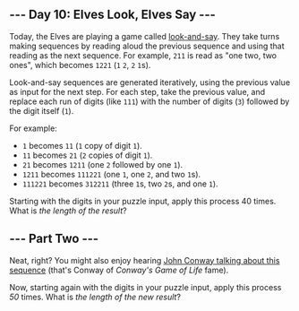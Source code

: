 ﻿
## --- Day 10: Elves Look, Elves Say ---

Today, the Elves are playing a game called  [look-and-say](https://en.wikipedia.org/wiki/Look-and-say_sequence). They take turns making sequences by reading aloud the previous sequence and using that reading as the next sequence. For example,  `211`  is read as "one two, two ones", which becomes  `1221`  (`1`  `2`,  `2`  `1`s).

Look-and-say sequences are generated iteratively, using the previous value as input for the next step. For each step, take the previous value, and replace each run of digits (like  `111`) with the number of digits (`3`) followed by the digit itself (`1`).

For example:

-   `1`  becomes  `11`  (`1`  copy of digit  `1`).
-   `11`  becomes  `21`  (`2`  copies of digit  `1`).
-   `21`  becomes  `1211`  (one  `2`  followed by one  `1`).
-   `1211`  becomes  `111221`  (one  `1`, one  `2`, and two  `1`s).
-   `111221`  becomes  `312211`  (three  `1`s, two  `2`s, and one  `1`).

Starting with the digits in your puzzle input, apply this process 40 times. What is  _the length of the result_?


## --- Part Two ---

Neat, right? You might also enjoy hearing  [John Conway talking about this sequence](https://www.youtube.com/watch?v=ea7lJkEhytA)  (that's Conway of  _Conway's Game of Life_  fame).

Now, starting again with the digits in your puzzle input, apply this process  _50_  times. What is  _the length of the new result_?


